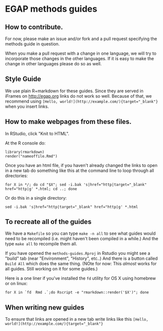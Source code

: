 # EGAP methods guides

## How to contribute.

For now, please make an issue and/or fork and a pull request specifying the methods guide in question.

When you make a pull request with a change in one language, we will try to incorporate those changes in the other languages. If it is easy to make the change in other languages please do so as well.

## Style Guide

We use plain R+markdown for these guides. Since they are served in iFrames on <http://egap.org> links do not work so well. Because of that, we recommend using `[Hello, world!](http://example.com/){target="_blank"}` when you insert links.

## How to make webpages from these files.

In RStudio, click "Knit to HTML".

At the R console do:
```
library(rmarkdown)
render("nameoffile.Rmd")
```

Once you have an html file, if you haven't already changed the links to open in a new tab do something like this at the command line to loop through all directories:

```
for X in */; do cd "$X"; sed -i.bak 's|href="http|target="_blank" href="http|g' *.html; cd ..; done
```

Or do this in a single directory:

```
sed -i.bak 's|href="http|target="_blank" href="http|g' *.html

```

## To recreate all of the guides 

We have a `Makefile` so you can type `make -n all` to see what guides would need to be recompiled (i.e. might haven't been compiled in a while.) And the type `make all` to recompile them all.

If you have opened the `methods-guides.Rproj` in Rstudio you might see a "build" tab (near "Environment", "History", etc..) And there is a button called `Build All` which does the same thing. (NOte for now: This *almost* works for all guides. Still working on it for some guides.)

Here is a one liner if you've installed the `fd` utility for OS X using homebrew
or on linux:

```
for X in `fd  Rmd .`;do Rscript -e "rmarkdown::render('$X')"; done
```



## When writing new guides

To ensure that links are opened in a new tab write links like this `[Hello, world!](http://example.com/){target="_blank"}`
